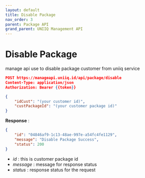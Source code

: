 ```yaml
---
layout: default
title: Disable Package
nav_order: 3
parent: Package API
grand_parent: UNIIQ Management API
---
```


# Disable Package

manage api use to disable package customer from uniiq service

```json
POST https://manageapi.uniiq.id/api/package/disable
Content-Type: application/json
Authorization: Bearer {{token}}

{
    "idCust": "(your customer id)",
    "custPackageId": "(your customer package id)"
}
```

**Response** :
```json
{
    "id": "04846af9-1c13-48ae-997e-a54fc4fe1129",
    "message": "Disable Package Success",
    "status": 200
}
```
- *id* : this is customer package id
- *message* : message for response status
- *status* : response status for the request
